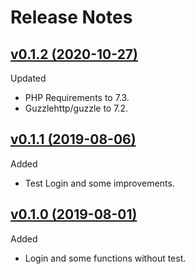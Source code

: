 # Release Notes

## [v0.1.2 (2020-10-27)](https://github.com/PSIONIC100/gurtamlib/releases/tag/0.1.1)

Updated
- PHP Requirements to 7.3.
- Guzzlehttp/guzzle to 7.2.

## [v0.1.1 (2019-08-06)](https://github.com/PSIONIC100/gurtamlib/releases/tag/0.1.1)

Added
- Test Login and some improvements. 

## [v0.1.0 (2019-08-01)](https://github.com/PSIONIC100/gurtamlib/releases/tag/0.1.0)

Added
- Login and some functions without test.
	